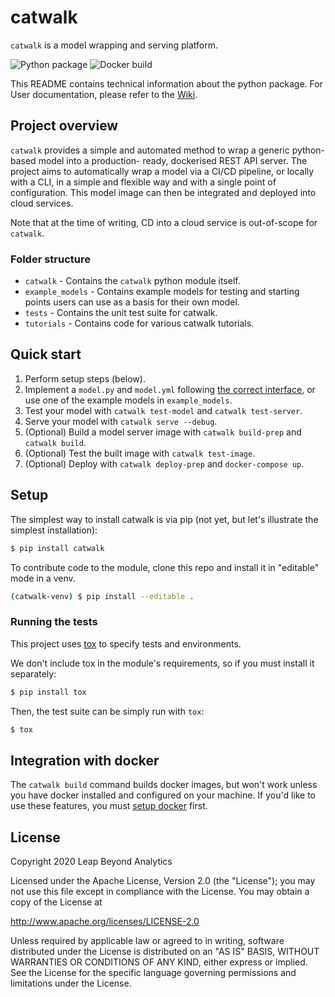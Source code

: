 # catwalk

`catwalk` is a model wrapping and serving platform.

![Python package](https://github.com/LeapBeyond/catwalk/workflows/Python%20package/badge.svg)
![Docker build](https://github.com/LeapBeyond/catwalk/workflows/Docker%20build/badge.svg)

This README contains technical information about the python package.
For User documentation, please refer to the [Wiki](https://github.com/LeapBeyond/catwalk/wiki/).

## Project overview

`catwalk` provides a simple and automated method to wrap a generic python-based model into a production-
ready, dockerised REST API server.
The project aims to automatically wrap a model via a CI/CD pipeline, or locally with a CLI, in a simple and flexible way
and with a single point of configuration.
This model image can then be integrated and deployed into cloud services.

Note that at the time of writing, CD into a cloud service is out-of-scope for `catwalk`.

### Folder structure

- `catwalk` - Contains the `catwalk` python module itself.
- `example_models` - Contains example models for testing and starting points users can use as a basis for their own model.
- `tests` - Contains the unit test suite for catwalk.
- `tutorials` - Contains code for various catwalk tutorials.

## Quick start

1. Perform setup steps (below).
2. Implement a `model.py` and `model.yml` following [the correct interface](https://github.com/LeapBeyond/catwalk/wiki/Building-your-own-model), or use one of the example models in `example_models`.
3. Test your model with `catwalk test-model` and `catwalk test-server`.
4. Serve your model with `catwalk serve --debug`.
5. (Optional) Build a model server image with `catwalk build-prep` and `catwalk build`.
6. (Optional) Test the built image with `catwalk test-image`.
7. (Optional) Deploy with `catwalk deploy-prep` and `docker-compose up`.

## Setup

The simplest way to install catwalk is via pip (not yet, but let's illustrate the simplest installation):

```bash
$ pip install catwalk
```

To contribute code to the module, clone this repo and install it in "editable" mode in a venv.

```bash
(catwalk-venv) $ pip install --editable .
```

### Running the tests

This project uses [tox](https://tox.readthedocs.io/) to specify tests and environments.

We don't include tox in the module's requirements, so if you must install it separately:

```bash
$ pip install tox
```

Then, the test suite can be simply run with `tox`:

```bash
$ tox
```

## Integration with docker

The `catwalk build` command builds docker images, but won't work unless you have docker installed and configured on your machine.
If you'd like to use these features, you must [setup docker](https://www.docker.com/get-started) first.

## License

Copyright 2020 Leap Beyond Analytics

Licensed under the Apache License, Version 2.0 (the "License");
you may not use this file except in compliance with the License.
You may obtain a copy of the License at

   http://www.apache.org/licenses/LICENSE-2.0

Unless required by applicable law or agreed to in writing, software
distributed under the License is distributed on an "AS IS" BASIS,
WITHOUT WARRANTIES OR CONDITIONS OF ANY KIND, either express or implied.
See the License for the specific language governing permissions and
limitations under the License.
